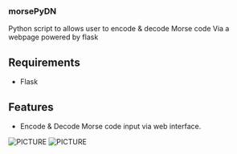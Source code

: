 ### morsePyDN
Python script to allows user to encode & decode Morse code
Via a webpage powered by flask 

## Requirements
- Flask

## Features
- Encode & Decode Morse code input via web interface.

![PICTURE](https://github.com/Quinny-J/morsePyCN/decode.png)
![PICTURE](https://github.com/Quinny-J/morsePyCN/encode.png)
